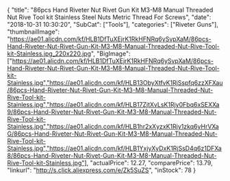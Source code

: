 {
	"title": "86pcs Hand Riveter Nut Rivet Gun Kit M3-M8 Manual Threaded Nut Rive Tool kit Stainless Steel Nuts Metric Thread For Screws",
	"date": "2018-10-31 10:30:20",
	"SubCat": ["Tools"],
	"categories": ["Riveter Guns"],
	"thumbnailImage": "https://ae01.alicdn.com/kf/HLB1DfTuXEjrK1RkHFNRq6ySvpXaM/86pcs-Hand-Riveter-Nut-Rivet-Gun-Kit-M3-M8-Manual-Threaded-Nut-Rive-Tool-kit-Stainless.jpg_220x220.jpg",
	"BigImage": ["https://ae01.alicdn.com/kf/HLB1DfTuXEjrK1RkHFNRq6ySvpXaM/86pcs-Hand-Riveter-Nut-Rivet-Gun-Kit-M3-M8-Manual-Threaded-Nut-Rive-Tool-kit-Stainless.jpg","https://ae01.alicdn.com/kf/HLB13ObyXtfvK1RjSspfq6zzXFXau/86pcs-Hand-Riveter-Nut-Rivet-Gun-Kit-M3-M8-Manual-Threaded-Nut-Rive-Tool-kit-Stainless.jpg","https://ae01.alicdn.com/kf/HLB17ZjtXvLsK1Rjy0Fbq6xSEXXa9/86pcs-Hand-Riveter-Nut-Rivet-Gun-Kit-M3-M8-Manual-Threaded-Nut-Rive-Tool-kit-Stainless.jpg","https://ae01.alicdn.com/kf/HLB1hr2xXyzxK1Rjy1zkq6yHrVXaG/86pcs-Hand-Riveter-Nut-Rivet-Gun-Kit-M3-M8-Manual-Threaded-Nut-Rive-Tool-kit-Stainless.jpg","https://ae01.alicdn.com/kf/HLB1YxjyXyDxK1RjSsD4q6z1DFXa8/86pcs-Hand-Riveter-Nut-Rivet-Gun-Kit-M3-M8-Manual-Threaded-Nut-Rive-Tool-kit-Stainless.jpg"],
	"actualPrice": 12.27,
	"comparePrice": 13.79,
	"linkurl": "http://s.click.aliexpress.com/e/Zk5SuZS",
	"inStock": 78
}
